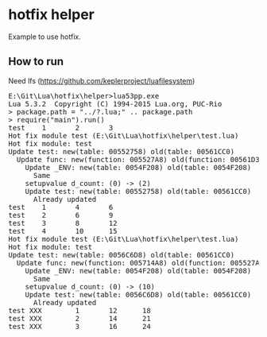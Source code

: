 # hotfix helper
Example to use hotfix.

How to run
-----------
Need lfs (https://github.com/keplerproject/luafilesystem)

<pre>
E:\Git\Lua\hotfix\helper>lua53pp.exe
Lua 5.3.2  Copyright (C) 1994-2015 Lua.org, PUC-Rio
> package.path = "../?.lua;" .. package.path
> require("main").run()
test    1       2       3
Hot fix module test (E:\Git\Lua\hotfix\helper\test.lua)
Hot fix module: test
Update test: new(table: 00552758) old(table: 00561CC0)
  Update func: new(function: 005527A8) old(function: 00561D38)
    Update _ENV: new(table: 0054F208) old(table: 0054F208)
      Same
    setupvalue d_count: (0) -> (2)
    Update test: new(table: 00552758) old(table: 00561CC0)
      Already updated
test    1       4       6
test    2       6       9
test    3       8       12
test    4       10      15
Hot fix module test (E:\Git\Lua\hotfix\helper\test.lua)
Hot fix module: test
Update test: new(table: 0056C6D8) old(table: 00561CC0)
  Update func: new(function: 005714A8) old(function: 005527A8)
    Update _ENV: new(table: 0054F208) old(table: 0054F208)
      Same
    setupvalue d_count: (0) -> (10)
    Update test: new(table: 0056C6D8) old(table: 00561CC0)
      Already updated
test XXX        1       12      18
test XXX        2       14      21
test XXX        3       16      24
</pre>
